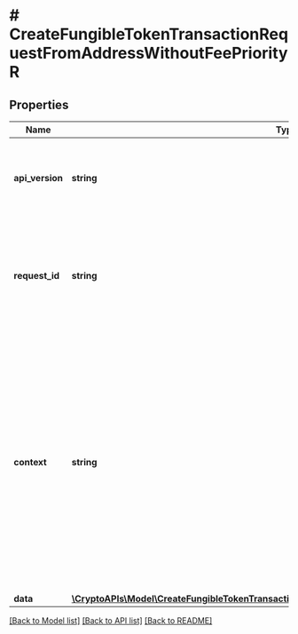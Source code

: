 # # CreateFungibleTokenTransactionRequestFromAddressWithoutFeePriorityR

## Properties

Name | Type | Description | Notes
------------ | ------------- | ------------- | -------------
**api_version** | **string** | Specifies the version of the API that incorporates this endpoint. |
**request_id** | **string** | Defines the ID of the request. The &#x60;requestId&#x60; is generated by Crypto APIs and it&#39;s unique for every request. |
**context** | **string** | In batch situations the user can use the context to correlate responses with requests. This property is present regardless of whether the response was successful or returned as an error. &#x60;context&#x60; is specified by the user. | [optional]
**data** | [**\CryptoAPIs\Model\CreateFungibleTokenTransactionRequestFromAddressWithoutFeePriorityRData**](CreateFungibleTokenTransactionRequestFromAddressWithoutFeePriorityRData.md) |  |

[[Back to Model list]](../../README.md#models) [[Back to API list]](../../README.md#endpoints) [[Back to README]](../../README.md)

